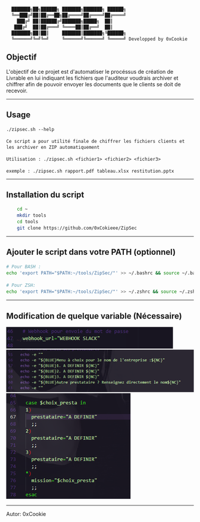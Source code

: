 ```
  ███████╗██╗██████╗ ███████╗███████╗ ██████╗
  ╚══███╔╝██║██╔══██╗██╔════╝██╔════╝██╔════╝
    ███╔╝ ██║██████╔╝███████╗█████╗  ██║     
   ███╔╝  ██║██╔═══╝ ╚════██║██╔══╝  ██║     
  ███████╗██║██║     ███████║███████╗╚██████╗
  ╚══════╝╚═╝╚═╝     ╚══════╝╚══════╝ ╚═════╝ Developped by 0xCookie
```
## Objectif

L'objectif de ce projet est d'automatiser le procéssus de création de Livrable en lui indiquant les fichiers que 
l'auditeur voudrais archiver et chiffrer afin de pouvoir envoyer les documents que le clients se doit de recevoir.

---

## Usage

```
./zipsec.sh --help

Ce script a pour utilité finale de chiffrer les fichiers clients et les archiver en ZIP automatiquement

Utilisation : ./zipsec.sh <fichier1> <fichier2> <fichier3> 

exemple : ./zipsec.sh rapport.pdf tableau.xlsx restitution.pptx
```
---

## Installation du script

```bash
    cd ~ 
    mkdir tools 
    cd tools 
    git clone https://github.com/0xCokieee/ZipSec
```
---

## Ajouter le script dans votre PATH (optionnel)

```bash
# Pour BASH :
echo 'export PATH="$PATH:~/tools/ZipSec/"' >> ~/.bashrc && source ~/.bashrc

# Pour ZSH:
echo 'export PATH="$PATH:~/tools/ZipSec/"' >> ~/.zshrc && source ~/.zshrc  
```
---

## Modification de quelque variable (Nécessaire)

[<img src="./webhook_slack.png"/>](./webhook_slack.png)
[<img src="./txt_presta.png"/>](./txt_presta.png)
[<img src="./var_presta.png"/>](./var_presta.png)

---

Autor: 0xCookie
